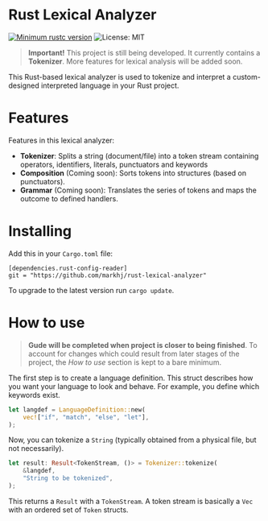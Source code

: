 # Rust Lexical Analyzer
[![Minimum rustc version](https://img.shields.io/badge/rustc-1.63+-lightgray.svg)](https://github.com/markhj/rust-config-reader)
![License: MIT](https://img.shields.io/badge/License-MIT-yellow.svg)

> **Important!**
> This project is still being developed. It currently contains a **Tokenizer**.
> More features for lexical analysis will be added soon.

This Rust-based lexical analyzer is used to tokenize and interpret a custom-designed interpreted language
in your Rust project.

# Features
Features in this lexical analyzer:

- **Tokenizer**: Splits a string (document/file) into a token stream containing operators, identifiers, literals, punctuators and keywords
- **Composition** (Coming soon): Sorts tokens into structures (based on punctuators).
- **Grammar** (Coming soon): Translates the series of tokens and maps the outcome to defined handlers. 

# Installing

Add this in your ``Cargo.toml`` file:

````
[dependencies.rust-config-reader]
git = "https://github.com/markhj/rust-lexical-analyzer"
````

To upgrade to the latest version run ``cargo update``.

# How to use
> **Gude will be completed when project is closer to being finished**.
> To account for changes which could result from later stages of the project,
> the _How to use_ section is kept to a bare minimum.

The first step is to create a language definition. This struct describes how you want
your language to look and behave. For example, you define which keywords exist.

````rust
let langdef = LanguageDefinition::new(
    vec!["if", "match", "else", "let"],
);
````

Now, you can tokenize a ``String`` (typically obtained from a physical file, but not necessarily).

````rust
let result: Result<TokenStream, ()> = Tokenizer::tokenize(
    &langdef,
    "String to be tokenized",
);
````

This returns a ``Result`` with a ``TokenStream``.
A token stream is basically a ``Vec`` with an ordered set of ``Token`` structs.  
